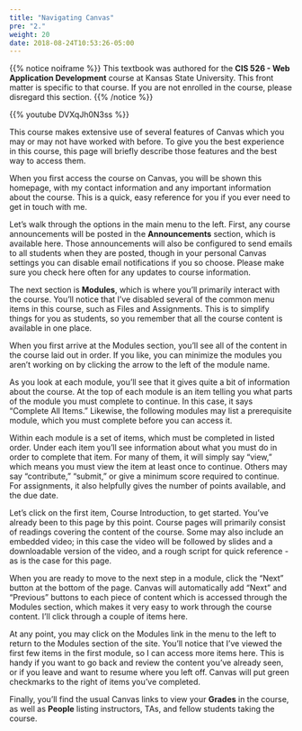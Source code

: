 ```yaml
---
title: "Navigating Canvas"
pre: "2."
weight: 20
date: 2018-08-24T10:53:26-05:00
---
```


{{% notice noiframe %}}
This textbook was authored for the **CIS 526 - Web Application Development** course at Kansas State University.  This front matter is specific to that course.  If you are not enrolled in the course, please disregard this section.
{{% /notice %}}

{{% youtube DVXqJh0N3ss %}}

This course makes extensive use of several features of Canvas which you may or may not have worked with before. To give you the best experience in this course, this page will briefly describe those features and the best way to access them.

When you first access the course on Canvas, you will be shown this homepage, with my contact information and any important information about the course. This is a quick, easy reference for you if you ever need to get in touch with me.

Let’s walk through the options in the main menu to the left. First, any course announcements will be posted in the **Announcements** section, which is available here. Those announcements will also be configured to send emails to all students when they are posted, though in your personal Canvas settings you can disable email notifications if you so choose. Please make sure you check here often for any updates to course information.

The next section is **Modules**, which is where you’ll primarily interact with the course. You’ll notice that I’ve disabled several of the common menu items in this course, such as Files and Assignments. This is to simplify things for you as students, so you remember that all the course content is available in one place.

When you first arrive at the Modules section, you’ll see all of the content in the course laid out in order. If you like, you can minimize the modules you aren’t working on by clicking the arrow to the left of the module name.

As you look at each module, you’ll see that it gives quite a bit of information about the course. At the top of each module is an item telling you what parts of the module you must complete to continue. In this case, it says “Complete All Items.” Likewise, the following modules may list a prerequisite module, which you must complete before you can access it.

Within each module is a set of items, which must be completed in listed order. Under each item you’ll see information about what you must do in order to complete that item. For many of them, it will simply say “view,” which means you must view the item at least once to continue. Others may say “contribute,” “submit,” or give a minimum score required to continue. For assignments, it also helpfully gives the number of points available, and the due date.

Let’s click on the first item, Course Introduction, to get started. You’ve already been to this page by this point. Course pages will primarily consist of readings covering the content of the course.  Some may also include an embedded video; in this case the video will be followed by slides and a downloadable version of the video, and a rough script for quick reference - as is the case for this page.

When you are ready to move to the next step in a module, click the “Next” button at the bottom of the page. Canvas will automatically add “Next” and “Previous” buttons to each piece of content which is accessed through the Modules section, which makes it very easy to work through the course content. I’ll click through a couple of items here.

At any point, you may click on the Modules link in the menu to the left to return to the Modules section of the site. You’ll notice that I’ve viewed the first few items in the first module, so I can access more items here. This is handy if you want to go back and review the content you’ve already seen, or if you leave and want to resume where you left off. Canvas will put green checkmarks to the right of items you’ve completed.

Finally, you’ll find the usual Canvas links to view your **Grades** in the course, as well as **People** listing instructors, TAs, and fellow students taking the course.
